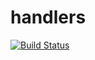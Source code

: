 # handlers

[![Build Status](https://travis-ci.org/atomisthqa/handlers.svg?branch=master)](https://travis-ci.org/atomisthqa/handlers)


 
